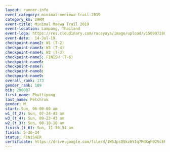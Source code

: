 ```yaml
---
layout: runner-info 
event_category: minimal-meniewa-trail-2019 
category_km: 29KM 
event-title: Minimal Maewa Trail 2019 
event-location: Lampang, Thailand 
event-logo: https://res.cloudinary.com/raceyaya/image/upload/v1569072805/logo/minimal-trail_ktnvsp.jpg 
event-date:  14-Jul-19 
checkpoint-name2: W1 (T-2) 
checkpoint-name3: W3 (T-4) 
checkpoint-name4: W2 (T-3) 
checkpoint-name5: FINISH (T-6) 
checkpoint-name6: 
checkpoint-name7: 
checkpoint-name8: 
checkpoint-name9: 
overall_rank: 173
gender_rank: 109
bib: 290007
first_name: Phuttipong
last_name: Petchruk
gender: M
start: Sun, 06-00-00 am
w1_(t_2): Sun, 07-24-43 am
w3_(t_4): Sun, 09-23-43 am
w2_(t_3): Sun, 08-18-18 am
finish_(t_6): Sun, 11-36-34 am
finish: 5-36-34
status: FINISHER
certificate: https://drive.google.com/file/d/1W5JpsQSkz6YIq7MdXqh92VcEERNvvkG2/view?usp=sharing
---
```

